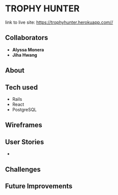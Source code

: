 <!-- # README

This README would normally document whatever steps are necessary to get the
application up and running.

Things you may want to cover:

* Ruby version

* System dependencies

* Configuration

* Database creation

* Database initialization

* How to run the test suite

* Services (job queues, cache servers, search engines, etc.)

* Deployment instructions

* ... -->

# TROPHY HUNTER
link to live site: https://trophyhunter.herokuapp.com//

## Collaborators
* **Alyssa Monera**
* **Jiha Hwang**

## About


## Tech used

* Rails
* React
* PostgreSQL


## Wireframes


## User Stories

* 


## Challenges

## Future Improvements
